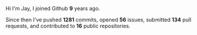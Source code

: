 Hi I'm Jay, I joined Github **9** years ago.

Since then I've pushed **1281** commits, opened **56** issues, submitted **134** pull requests, and contributed to **16** public repositories.
